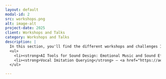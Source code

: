 ```yaml
---
layout: default
modal-id: 2
src: workshops.png
alt: image-alt
project-date: 2025
client: Workshops and Talks
category: Workshops and Talks
description: |
  In this section, you'll find the different workshops and challenges I've helped organize:
  <ul>
    <li><strong>AI Tools for Sound Design: Emotional Music and Sound Effects in Visual Media</strong> — <a href="https://aesshow.com/skill-building-workshops" target="_blank">AES NY 2024</a></li>
    <li><strong>Vocal Imitation Querying</strong> — <a href="https://aes2.org/events-calendar/2025-aes-international-conference-on-artificial-intelligence-and-machine-learning-for-audio/" target="_blank">AES AIMLA 2025</a></li>
  </ul>

---
```


